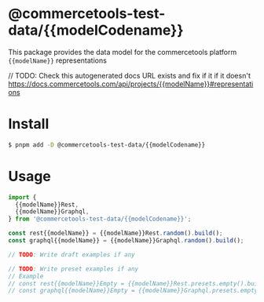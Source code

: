 # @commercetools-test-data/{{modelCodename}}

This package provides the data model for the commercetools platform `{{modelName}}` representations

// TODO: Check this autogenerated docs URL exists and fix if it if it doesn't
https://docs.commercetools.com/api/projects/{{modelName}}#representations

# Install

```bash
$ pnpm add -D @commercetools-test-data/{{modelCodename}}
```

# Usage

```ts
import {
  {{modelName}}Rest,
  {{modelName}}Graphql,
} from '@commercetools-test-data/{{modelCodename}}';

const rest{{modelName}} = {{modelName}}Rest.random().build();
const graphql{{modelName}} = {{modelName}}Graphql.random().build();

// TODO: Write draft examples if any

// TODO: Write preset examples if any
// Example
// const rest{{modelName}}Empty = {{modelName}}Rest.presets.empty().build();
// const graphql{{modelName}}Empty = {{modelName}}Graphql.presets.empty().build();
```
